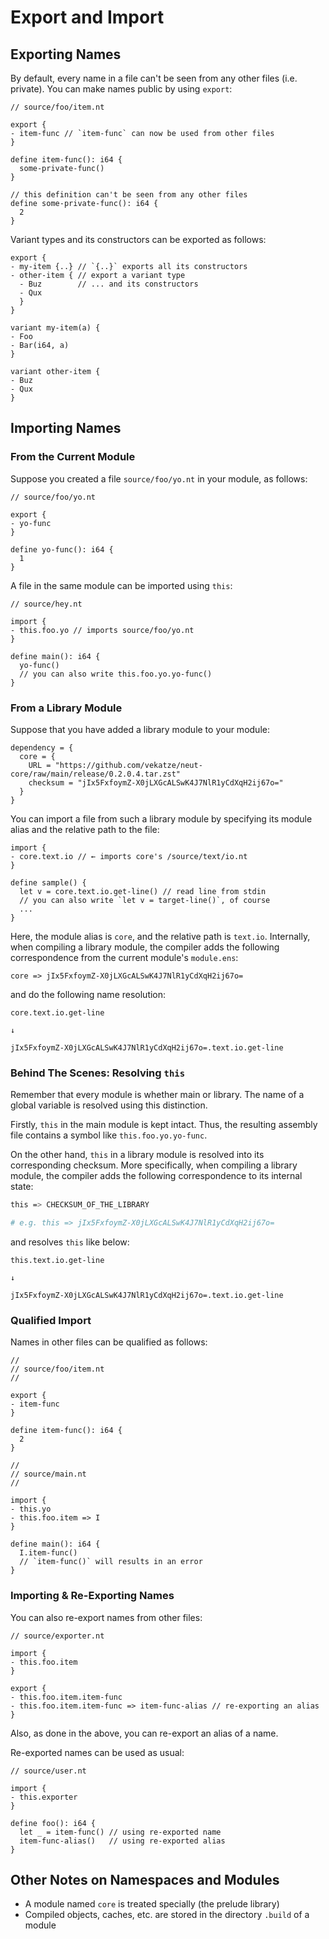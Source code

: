 # Export and Import

<!-- Here we'll see how Neut organizes names and modules. -->

<!-- FIXME: reorganize -->

<!-- ## The Structure of Global Names -->

<!-- Every global name of Neut has the following structure: -->

<!-- ```neut -->
<!-- module-name.path.to.source.file.top-level-name -->
<!-- ``` -->

<!-- We call this the definite description of a global variable. -->

<!-- For example, the definite description of a function `my-func` defined in a file `source/foo/item.nt` is: -->

<!-- - `this.foo.item.my-func`, if the module is the main module -->
<!-- - `CHECKSUM-OF-TARBALL.foo.item.my-func`, if the module is a library module -->


## Exporting Names

By default, every name in a file can't be seen from any other files (i.e. private). You can make names public by using `export`:

```neut
// source/foo/item.nt

export {
- item-func // `item-func` can now be used from other files
}

define item-func(): i64 {
  some-private-func()
}

// this definition can't be seen from any other files
define some-private-func(): i64 {
  2
}
```

Variant types and its constructors can be exported as follows:

```neut
export {
- my-item {..} // `{..}` exports all its constructors
- other-item { // export a variant type
  - Buz        // ... and its constructors
  - Qux
  }
}

variant my-item(a) {
- Foo
- Bar(i64, a)
}

variant other-item {
- Buz
- Qux
}
```

## Importing Names

### From the Current Module

Suppose you created a file `source/foo/yo.nt` in your module, as follows:

```neut
// source/foo/yo.nt

export {
- yo-func
}

define yo-func(): i64 {
  1
}
```

A file in the same module can be imported using `this`:

```neut
// source/hey.nt

import {
- this.foo.yo // imports source/foo/yo.nt
}

define main(): i64 {
  yo-func()
  // you can also write this.foo.yo.yo-func()
}
```

<!-- You can import a file by writing `this.yo`, where `this` means the current module. In this case, `this` is our project `hey`. -->

<!-- Here, `this` means the current module. -->

<!-- The `yo` part of `this.yo` denotes the relative path from the directory `/source/`. Suppose we have a file `/source/foo/item.nt`: -->

<!-- ```sh -->
<!-- tree hey -->
<!-- # => hey/ -->
<!-- #    ├── source/ -->
<!-- #    │  ├── foo/ -->
<!-- #    │  │  └── item.nt -->
<!-- #    │  ├── hey.nt -->
<!-- #    │  └── yo.nt -->
<!-- #    └── module.ens -->
<!-- ``` -->

<!-- This `item.nt` can be imported by specifying `this.foo.item`: -->

<!-- ```neut -->
<!-- import { -->
<!-- - this.foo.item // importing foo/item.nt -->
<!-- } -->

<!-- // ... -->
<!-- ``` -->

### From a Library Module

Suppose that you have added a library module to your module:

```text
dependency = {
  core = {
    URL = "https://github.com/vekatze/neut-core/raw/main/release/0.2.0.4.tar.zst"
    checksum = "jIx5FxfoymZ-X0jLXGcALSwK4J7NlR1yCdXqH2ij67o="
  }
}
```

You can import a file from such a library module by specifying its module alias and the relative path to the file:

```neut
import {
- core.text.io // ← imports core's /source/text/io.nt
}

define sample() {
  let v = core.text.io.get-line() // read line from stdin
  // you can also write `let v = target-line()`, of course
  ...
}
```

Here, the module alias is `core`, and the relative path is `text.io`. Internally, when compiling a library module, the compiler adds the following correspondence from the current module's `module.ens`:

```
core => jIx5FxfoymZ-X0jLXGcALSwK4J7NlR1yCdXqH2ij67o=
```

and do the following name resolution:

```text
core.text.io.get-line

↓

jIx5FxfoymZ-X0jLXGcALSwK4J7NlR1yCdXqH2ij67o=.text.io.get-line
```

### Behind The Scenes: Resolving `this`

Remember that every module is whether main or library. The name of a global variable is resolved using this distinction.

Firstly, `this` in the main module is kept intact. Thus, the resulting assembly file contains a symbol like `this.foo.yo.yo-func`.

On the other hand, `this` in a library module is resolved into its corresponding checksum. More specifically, when compiling a library module, the compiler adds the following correspondence to its internal state:

```sh
this => CHECKSUM_OF_THE_LIBRARY

# e.g. this => jIx5FxfoymZ-X0jLXGcALSwK4J7NlR1yCdXqH2ij67o=
```

and resolves `this` like below:

```text
this.text.io.get-line

↓

jIx5FxfoymZ-X0jLXGcALSwK4J7NlR1yCdXqH2ij67o=.text.io.get-line
```

### Qualified Import

Names in other files can be qualified as follows:

```neut
//
// source/foo/item.nt
//

export {
- item-func
}

define item-func(): i64 {
  2
}

//
// source/main.nt
//

import {
- this.yo
- this.foo.item => I
}

define main(): i64 {
  I.item-func()
  // `item-func()` will results in an error
}
```

### Importing & Re-Exporting Names

You can also re-export names from other files:

```neut
// source/exporter.nt

import {
- this.foo.item
}

export {
- this.foo.item.item-func
- this.foo.item.item-func => item-func-alias // re-exporting an alias
}
```

Also, as done in the above, you can re-export an alias of a name.

Re-exported names can be used as usual:

```neut
// source/user.nt

import {
- this.exporter
}

define foo(): i64 {
  let _ = item-func() // using re-exported name
  item-func-alias()   // using re-exported alias
}
```

## Other Notes on Namespaces and Modules

- A module named `core` is treated specially (the prelude library)
- Compiled objects, caches, etc. are stored in the directory `.build` of a module
